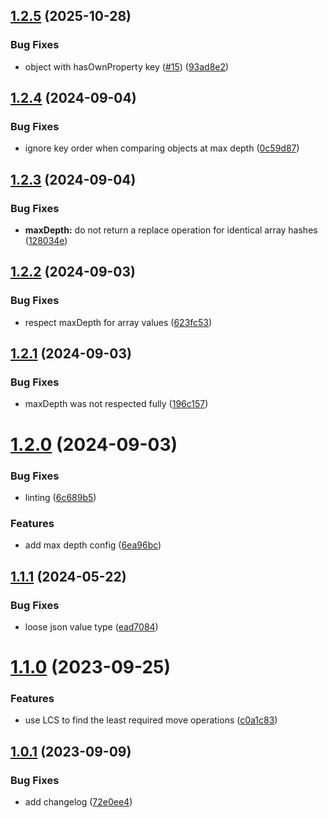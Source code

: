 ## [1.2.5](https://github.com/marcolink/generate-json-patch/compare/v1.2.4...v1.2.5) (2025-10-28)


### Bug Fixes

* object with hasOwnProperty key ([#15](https://github.com/marcolink/generate-json-patch/issues/15)) ([93ad8e2](https://github.com/marcolink/generate-json-patch/commit/93ad8e2dfca4c0977e3e310c10c6b3ee997c5415))

## [1.2.4](https://github.com/marcolink/generate-json-patch/compare/v1.2.3...v1.2.4) (2024-09-04)


### Bug Fixes

* ignore key order when comparing objects at max depth ([0c59d87](https://github.com/marcolink/generate-json-patch/commit/0c59d87e358c48d804ec4a5a7e059481bbe64c13))

## [1.2.3](https://github.com/marcolink/generate-json-patch/compare/v1.2.2...v1.2.3) (2024-09-04)


### Bug Fixes

* **maxDepth:** do not return a replace operation for identical array hashes ([128034e](https://github.com/marcolink/generate-json-patch/commit/128034ed26253830a26e385817a66151f522d641))

## [1.2.2](https://github.com/marcolink/generate-json-patch/compare/v1.2.1...v1.2.2) (2024-09-03)


### Bug Fixes

* respect maxDepth for array values ([623fc53](https://github.com/marcolink/generate-json-patch/commit/623fc53dfb9392381451febd20897bb25363130a))

## [1.2.1](https://github.com/marcolink/generate-json-patch/compare/v1.2.0...v1.2.1) (2024-09-03)


### Bug Fixes

* maxDepth was not respected fully ([196c157](https://github.com/marcolink/generate-json-patch/commit/196c157a302d4318a4ec63a010eb7fc946dd0032))

# [1.2.0](https://github.com/marcolink/generate-json-patch/compare/v1.1.1...v1.2.0) (2024-09-03)


### Bug Fixes

* linting ([6c689b5](https://github.com/marcolink/generate-json-patch/commit/6c689b579713c5f99ed858fe4f71ca8dca987693))


### Features

* add max depth config ([6ea96bc](https://github.com/marcolink/generate-json-patch/commit/6ea96bcc33e42242bacc127f87ef85051bece0b0))

## [1.1.1](https://github.com/marcolink/generate-json-patch/compare/v1.1.0...v1.1.1) (2024-05-22)


### Bug Fixes

* loose json value type ([ead7084](https://github.com/marcolink/generate-json-patch/commit/ead7084670d2c1191000f4c9dd181c7fe5351bef))

# [1.1.0](https://github.com/marcolink/generate-json-patch/compare/v1.0.1...v1.1.0) (2023-09-25)


### Features

* use LCS to find the least required move operations ([c0a1c83](https://github.com/marcolink/generate-json-patch/commit/c0a1c83159c2e2eda9b6cfa271b84b3223ff2b05))

## [1.0.1](https://github.com/marcolink/generate-json-patch/compare/v1.0.0...v1.0.1) (2023-09-09)


### Bug Fixes

* add changelog ([72e0ee4](https://github.com/marcolink/generate-json-patch/commit/72e0ee4b3404a57427916ea02098aa100a86f876))
